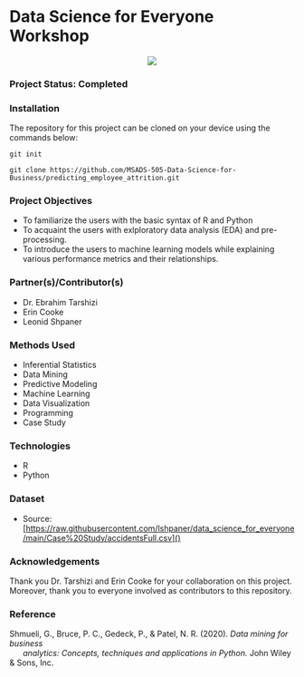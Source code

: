 # Data Science for Everyone Workshop
<p align = "center">
  <img src="https://github.com/lshpaner/dse/blob/main/Miscellaneous/usd_ds.png">
</p>

### Project Status: Completed

### Installation

The repository for this project can be cloned on your device using the commands below:

`git init`

`git clone https://github.com/MSADS-505-Data-Science-for-Business/predicting_employee_attrition.git`

### Project Objectives

* To familiarize the users with the basic syntax of R and Python
* To acquaint the users with exlploratory data analysis (EDA) and pre-processing.
* To introduce the users to machine learning models while explaining various performance metrics and their relationships.

### Partner(s)/Contributor(s) 
* Dr. Ebrahim Tarshizi
* Erin Cooke
* Leonid Shpaner

### Methods Used
* Inferential Statistics
* Data Mining
* Predictive Modeling
* Machine Learning
* Data Visualization
* Programming
* Case Study 

### Technologies
* R
* Python

### Dataset
* Source: [https://raw.githubusercontent.com/lshpaner/data_science_for_everyone/main/Case%20Study/accidentsFull.csv]()



### Acknowledgements
Thank you Dr. Tarshizi and Erin Cooke for your collaboration on this project. Moreover, thank you to everyone involved as contributors to this repository.

### Reference

Shmueli, G., Bruce, P. C., Gedeck, P., & Patel, N. R. (2020). *Data mining for business  
&nbsp;&nbsp;&nbsp;&nbsp;&nbsp;  analytics: Concepts, techniques and applications in Python.* John Wiley & Sons, Inc.
